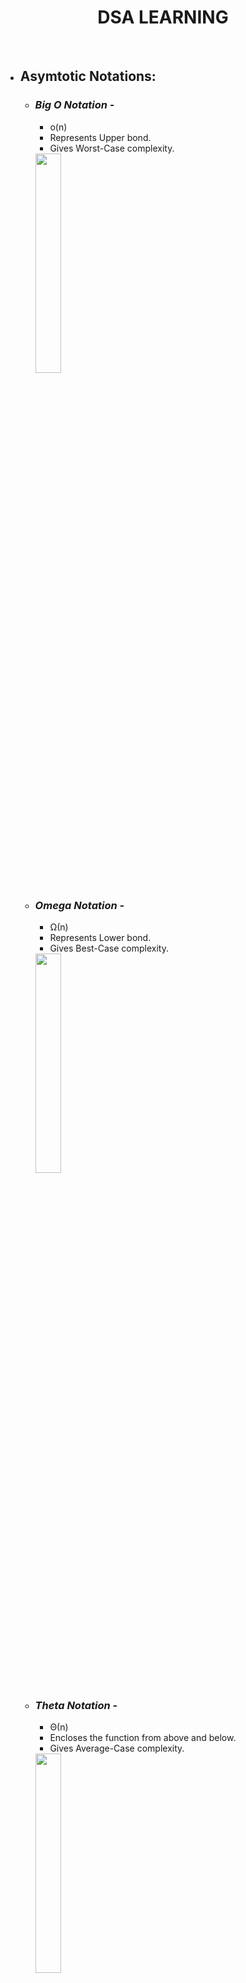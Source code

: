 # <center> DSA LEARNING
<br>

- ## **Asymtotic Notations**:
    - ### *Big O Notation* -
        - o(n)
        - Represents Upper bond.
        - Gives Worst-Case complexity.

        <img src="https://cdn.programiz.com/sites/tutorial2program/files/big0.png" height="30%" width="30%" >

    - ### *Omega Notation* - 
        - Ω(n)
        - Represents Lower bond.
        - Gives Best-Case complexity.

        <img src="https://cdn.programiz.com/sites/tutorial2program/files/omega.png" height="30%" width="30%" >

    - ### *Theta Notation* - 
        - Θ(n)
        - Encloses the function from above and below.
        - Gives Average-Case complexity.

        <img src="https://cdn.programiz.com/sites/tutorial2program/files/theta.png" height="30%" width="30%" >


    *************************************************************************************************
<br>
<br>

- ## **Divide and Conqure Algorithm:**
    ### Concept:
    - **Divide** - Divide the problems into subproblems using recursion.
    - **Conquer** - Solve smaller sub-problems *(recursively)*.
    - **Combine** - Combine the result of sub-problems to solve the actual problem.
    <br>
    
    ### Time Complexity: O(nlog(n))
    <br>

    ### Divide and Conquer v/s Dynamic Approach:
    Divide and Conquer | Dynamic Approach
    -------------------|-----------------
    Result of subproblems not stored for future reference | Results are stored for future reference
    Use when sub problem is not solved multiple times | Use when result of subproblem is to be used
    <br>
    
    ### Applications:
    - Binary Search
    - Merge Sort
    - Quick Sort
    - Strassen's Matrix multiplication
    - Karatsuba Algorithm

    **********************************************************************************************
<br>
<br>

- ## **Stack:**
    ### Concept:
    - Like pile of notebooks - 
        - put on top
        - remove from top
    - **Abstract Data Type**
    - **LIFO** principle - Last In First Out
        - push - putting an element on top of stack
        - pop - removing an element

        <img src="https://cdn.programiz.com/sites/tutorial2program/files/stack.png" height="50%" width="50%" >
        <br>
    
    ### Operations:
    - **Push** - Add element on top of stack.
    - **Pop** - Remove element from top of stack.
    - **IsEmpty** - Check if stack is empty.
    - **IsFull** - Check if stack is full.
    - **Peek** - Get value of top element without removing it.
    <br>

    ### Working:
    1. `TOP` is used to keep track of top element in stack.
    2. While initializing: `TOP = -1`. Can check if stack is empty by condition `TOP == -1` .
    3. On pushing: `TOP` is increased by 1 and new element is placed at the position of `TOP`.
    4. On popping: return the value of element at `TOP` and reduce its value by 1.
    5. Before pushing: check if stack is full.
    6. Before popping: check if stack is empty.

    <img src="https://cdn.programiz.com/sites/tutorial2program/files/stack-operations.png" height="50%" width="50" >
    <br>

    ### Implementation:
    ```python
    # Creating a stack
    def create_stack():
        stack = []
        return stack


    # Creating an empty stack
    def check_empty(stack):
        return len(stack) == 0


    # Adding items into the stack
    def push(stack, item):
        stack.append(item)
        print("pushed item: " + item)


    # Removing an element from the stack
    def pop(stack):
        if (check_empty(stack)):
            return "stack is empty"

        return stack.pop()


    stack = create_stack()
    push(stack, str(1))
    push(stack, str(2))
    push(stack, str(3))
    push(stack, str(4))
    print("popped item: " + pop(stack))
    print("stack after popping an element: " + str(stack))
    ```
    <br>

    ### Time Complexity: O(1)
    <br>

    ### Application: 
    - **Reverse a word or string**
    - **Calculate prefix or postfix value**
    - **Browser back button**

    *************************************************************************************
<br>
<br>

- ## **Queue / Simple Queue:**
    ### Concept:
    - Ticket Queue:
        - Enters first
        - Gets tickect first
    - **FIFO Rule** - First In First Out
    - Enqueque - Putting in the item in the list
    - Dequeue -  Removing the item form list 
    <br>

    ### Operations:
    - **Enqueue** - Add element to the end of queue.
    - **Dequeue** - Remove an element from the front of queue.
    - **IsEmpty** - Check if queue is empty.
    - **IsFull** - Check if queue is full.
    - **Peek** - Get value of first element without removing it.
    <br>

    ### Working:
    - 2 pointers - `FRONT` to track first element and `REAR` to track last element.
    - Initially both `FRONT` and `REAR` set to `-1`.
    - **Enqueue** - 
        - Check if queue is full.
        - For 1st element, set value of `FRONT` and `REAR` to `0`.
        - For adding a new element, increase `REAR` by `1` and insert element in the position pointed by it.
    - **Dequeue** - 
        - Check if queue is empty.
        - Return the value pointed by `Front` and increase its value by `1`.
        - For the last element, i.e when `FRONT == REAR`, reset the value of both to `-1`.
        
        <img src="https://cdn.programiz.com/sites/tutorial2program/files/Queue-program-enqueue-dequeue.png" height="40%" width="40%" >
    <br>

    ### Implementtation:
    ```python
    class Queue:

        def __init__(self):
            self.queue = []

        # Add an element
        def enqueue(self, item):
            self.queue.append(item)

        # Remove an element
        def dequeue(self):
            if len(self.queue) < 1:
                return None
            return self.queue.pop(0)

        # Display  the queue
        def display(self):
            print(self.queue)

        def size(self):
            return len(self.queue)


    q = Queue()
    q.enqueue(1)
    q.enqueue(2)
    q.enqueue(3)
    q.enqueue(4)
    q.enqueue(5)

    q.display()

    q.dequeue()

    print("After removing an element")
    q.display()
    ```
    <br>

    ### Limitation:
    After few enqueue and dequeue operation the size of queue reduces. We can only use the indexes smaller than `FRONT` only when both `FRONT` and `REAR` is set to initial.<br>
    To solve this: ***Circular Queue***
    <br>

    ### Time Complexity: O(1)
    <br>

    ### Applications:
    - CPU and Disk Scheduling
    - Queue is used to synchronise asynchronous data transfer.
    - Handeling interrupt in real-time system.
    - Call center phone system - to hold people calling them in order.
    <br>

    ### Types:
    - Simple Queue

        <img src="https://cdn.programiz.com/sites/tutorial2program/files/simple-queue_0.png" height="50%" width="50%" >
    - Circular Queue

        <img src="https://cdn.programiz.com/sites/tutorial2program/files/circular-queue.png" height="50%" width="50%" >
    - Priority Queue

        <img src="https://cdn.programiz.com/sites/tutorial2program/files/priority-queue.png" height="50%" width="50%" >
    - Double Ended Queue

        <img src="https://cdn.programiz.com/sites/tutorial2program/files/double-ended-queue.png" height="50%" width="50%" >
    

    *************************************************************************************
<br>
<br>

- ## **Circular Queue:**
    ### Working -
    - Circular Increment
    - When `REAR` reaches the end of the queue, we start by beigning of the queue.
    - Performed by modulo division with size of queue.
    - `if REAR + 1 == 5 (overflow!), REAR = (REAR + 1)%5 = 0 (start of queue)`        
    <br>

    ### Operations:
    - 2 pointers - `FRONT` to track first element and `REAR` to track last element.
    - Initially both `FRONT` and `REAR` set to `-1`.
    - **Enqueue** -
        - Check if queue is full.
        - For 1st element, set value of `FRONT` and `REAR` to `0`.
        - For adding a new element, circularly increase `REAR` by `1` (if reaches the end, next it would be at the start of the queue) and insert element in the position pointed by it.
    - **Dequeue** - 
        - Check if queue is empty.
        - Return the value pointed by `Front` and circularly increase its value by `1`.
        - For the last element, i.e when `FRONT == REAR`, reset the value of both to `-1`.
    - **IsFull** - 2 cases:
        - ```
            FRONT == 0 and REAR == SIZE -1 or FRONT == REAR + 1 
            ```
        <img src="https://cdn.programiz.com/sites/tutorial2program/files/circular-queue-program.png" height="40%" width="40%" >
    <br>

    ### Implementation:
    ```python
    class MyCircularQueue():

        def __init__(self, k):
            self.k = k
            self.queue = [None] * k
            self.head = self.tail = -1

        # Insert an element into the circular queue
        def enqueue(self, data):

            if ((self.tail + 1) % self.k == self.head):
                print("The circular queue is full\n")

            elif (self.head == -1):
                self.head = 0
                self.tail = 0
                self.queue[self.tail] = data
            else:
                self.tail = (self.tail + 1) % self.k
                self.queue[self.tail] = data

        # Delete an element from the circular queue
        def dequeue(self):
            if (self.head == -1):
                print("The circular queue is empty\n")

            elif (self.head == self.tail):
                temp = self.queue[self.head]
                self.head = -1
                self.tail = -1
                return temp
            else:
                temp = self.queue[self.head]
                self.head = (self.head + 1) % self.k
                return temp

        def printCQueue(self):
            if(self.head == -1):
                print("No element in the circular queue")

            elif (self.tail >= self.head):
                for i in range(self.head, self.tail + 1):
                    print(self.queue[i], end=" ")
                print()
            else:
                for i in range(self.head, self.k):
                    print(self.queue[i], end=" ")
                for i in range(0, self.tail + 1):
                    print(self.queue[i], end=" ")
                print()


    # Your MyCircularQueue object will be instantiated and called as such:
    obj = MyCircularQueue(5)
    obj.enqueue(1)
    obj.enqueue(2)
    obj.enqueue(3)
    obj.enqueue(4)
    obj.enqueue(5)
    print("Initial queue")
    obj.printCQueue()

    obj.dequeue()
    print("After removing an element from the queue")
    obj.printCQueue()
    ```            
    <br>

    ### Time Complexity: O(1)
    <br>

    ### Applications:
    - CPU Scheduling
    - Memory Management
    - Traffic Management
    
    **************************************************************************************
<br>
<br>

- ## **Priority Queue:**
    ### Understanding: 
    - Each element is associated with a priority and is served according to that.
    - If elements have same priority then served according to order in queue.
    <br>

    ### Implementation: 
    - Implemented using -
        - Array
        - Linked List
        - Heap (Most Efficient)
        - BST
    - Time Complexity -  

        Operations | peek | insert | delete
        ---------- | ---- | ------ | ------
        Linked List | O(1) | O(n) | O(1)
        Binary Heap | O(1) | O(log n) | O(log n)
        Binary Search Tree | O(1) | O(log n) | O(log n)
    <br>

    ### Operations:
    - Insert -
        1. Insert element to the end of the tree.
        2. Heapify the tree.
        - ```
            if there is no node, 
            create a newNode.
            else (if a node is already present)
            insert the newNode at the end (last node from left to right.)
            
            heapify the array
            ```
    - Delete - 
        1. Select the elemenet to be deleted and swap with the last element.
        2. Remove the last element.
        3. Heapify the tree.
        - ```
            If nodeToBeDeleted is the leafNode
            remove the node
            Else swap nodeToBeDeleted with the lastLeafNode
            remove noteToBeDeleted
            
            heapify the array
            ```
    - Peek -
        - Return max element from max-heap and min element from min-heap
        - `return rootNode`
    <br>

    ### Implementation:
    ```python
    # Function to heapify the tree
    def heapify(arr, n, i):
        # Find the largest among root, left child and right child
        largest = i
        l = 2 * i + 1
        r = 2 * i + 2

        if l < n and arr[i] < arr[l]:
            largest = l

        if r < n and arr[largest] < arr[r]:
            largest = r

        # Swap and continue heapifying if root is not largest
        if largest != i:
            arr[i], arr[largest] = arr[largest], arr[i]
            heapify(arr, n, largest)


    # Function to insert an element into the tree
    def insert(array, newNum):
        size = len(array)
        if size == 0:
            array.append(newNum)
        else:
            array.append(newNum)
            for i in range((size // 2) - 1, -1, -1):
                heapify(array, size, i)


    # Function to delete an element from the tree
    def deleteNode(array, num):
        size = len(array)
        i = 0
        for i in range(0, size):
            if num == array[i]:
                break

        array[i], array[size - 1] = array[size - 1], array[i]

        array.remove(size - 1)

        for i in range((len(array) // 2) - 1, -1, -1):
            heapify(array, len(array), i)


    arr = []

    insert(arr, 3)
    insert(arr, 4)
    insert(arr, 9)
    insert(arr, 5)
    insert(arr, 2)

    print ("Max-Heap array: " + str(arr))

    deleteNode(arr, 4)
    print("After deleting an element: " + str(arr))
    ```
    <br>

    ### Application:
    - Dijkstra's algorithm
    - Implementing stack
    - Load balancing and interrupt handeling in os.
    - Data compression in Huffman code.
    
    ******************************************************************************************
<br>
<br>

- ## **Deque:**
    ### Concept:
    - Insertion and Removal can be perfromed from both the ends.
    - Do not follow **FIFO**.
    - TYPES:
        - **Input Restricted Deque**:
        Input restricted from single end but output from both the ends.
        - **Output Restricted Deque**:
        Output restricted from single end but input from both the ends.
    <br>

    ### Operations:
    - An array of size `n` and 2 pointers `FRONT = -1` and `REAR = 0`.
    - **Insert at front** -
        - If `FRONT < 1`. Set `FRONT = n - 1` else `FRONT -= 1`.
        - Insert element at the position of `FRONT`.
    - **Insert at rear** -
        - If array if full `REAR = 0`. 
        - Else `REAR += 1`.
        - Insert element at the position of `REAR`.
    - **Delete from from** - 
        - Check if array is empty.
        - If `FRONT == REAR`, set `FRONT = REAR = -1`.
        - Else if `FRONT == n - 1`, set `FRONT = 0`.
        - Else set `FRONT += 1`.
    - **Delete from rear** -
        - Check if array is empty.
        - If `FRONT == REAR`, set `FRONT = REAR = -1`.
        - Else if `REAR == 0`, set `REAR = n - 1`.
        - Else `REAR -= 1`.
    - **Check empty** - `FRONT == -1`
    - **Check full** - `FRONT == 0` and `REAR == n - 1` or `FRONT == REAR + 1`.
    <br>

    ### Implementation:
    ```python
    class Deque:
        def __init__(self):
            self.items = []

        def isEmpty(self):
            return self.items == []

        def addRear(self, item):
            self.items.append(item)

        def addFront(self, item):
            self.items.insert(0, item)

        def removeFront(self):
            return self.items.pop(0)

        def removeRear(self):
            return self.items.pop()

        def size(self):
            return len(self.items)


    d = Deque()
    print(d.isEmpty())
    d.addRear(8)
    d.addRear(5)
    d.addFront(7)
    d.addFront(10)
    print(d.size())
    print(d.isEmpty())
    d.addRear(11)
    print(d.removeRear())
    print(d.removeFront())
    d.addFront(55)
    d.addRear(45)
    print(d.items)
    ```
    <br>

    ### Time Complexity: O(1)
    <br>

    ### Applications:
    - Undo Software operations
    - Store browser history
    - Implementiong stacks and queue
    
    **************************************************************************************
<br>
<br>

- ## **Linked List:**
    ### Understanding:
    - Series of connected nodes. Each node stores data and address of next node.
    - Address of first node is given as `HEAD`.
    - Address to next node is `NULL` in the last node.
    - Ability to break the chain and rejoin it.
    <br>

    ### Implementation:
    ```python
    class Node:
        # Creating a node
        def __init__(self, item):
            self.item = item
            self.next = None


    class LinkedList:

        def __init__(self):
            self.head = None


    if __name__ == '__main__':

        linked_list = LinkedList()

        # Assign item values
        linked_list.head = Node(1)
        second = Node(2)
        third = Node(3)

        # Connect nodes
        linked_list.head.next = second
        second.next = third

        # Print the linked list item
        while linked_list.head != None:
            print(linked_list.head.item, end=" ")
            linked_list.head = linked_list.head.next
    ```
    <br>

    ### Complexity:
    - Time:
        - *Search* - O(n)
        - *Insert* - O(1)
        - *Delete* - O(1)
    - Space - O(n)
    <br>

    ### Application:
    - Dynamic memory allocation.
    - Implemented in stack and queue.
    - UNDO functionalities.
    - Hash tables, Graphs.
    <br>

    ### Operations:
    - **Traverse**
        - Displaying the content of list.
        - Keep moving the `temp` node to the next node and display its content. If `temp` is `NULL` => we have reached the end of the list.
    
    - **Insert**
        - Adding elements to list.
        - *Insert at the beigning*:
            1. Allocate memory for new node and store data.
            2. `new_node.next = head`.
            3. `head = new_node`.
        - *Insert at the end*:
            1. Allocate memory for new node and store data.
            2. Traverse to last node.
            3. `temp.next = new_node`.
        - *Insert at the middle*:
            1. Allocate memory for new node and store data. 
            2. Traverse to the node just before the required position of the `new_node`.
            3. `new_node.next = temp.next`.
            4. `temp.next = new_node`.
    
    - **Delete**
        - Deleting node from the list.
        - *Delete from beigning*:
            1. `head = head.next`.
        - *Delete from end*:
            1. Traverse to second last element.
            2. `temp.next = NULL`.
        - *Delete from middle*:
            1. Traverse to the element before the element to be deleted.
            2. `temp.next = temp.next.next`.
    <br>

    ### Implementation of Operations:
    ```python
    # Create a node
    class Node:
        def __init__(self, item):
            self.item = item
            self.next = None


    class LinkedList:

        def __init__(self):
            self.head = None

        # Insert at the beginning
        def insertAtBeginning(self, data):
            new_node = Node(data)

            new_node.next = self.head
            self.head = new_node

        # Insert after a node
        def insertAfter(self, node, data):

            if node is None:
                print("The given previous node must inLinkedList.")
                return

            new_node = Node(data)
            new_node.next = node.next
            node.next = new_node

        # Insert at the end
        def insertAtEnd(self, data):
            new_node = Node(data)

            if self.head is None:
                self.head = new_node
                return

            last = self.head
            while (last.next):
                last = last.next

            last.next = new_node

        # Deleting a node
        def deleteNode(self, position):

            if self.head == None:
                return

            temp_node = self.head

            if position == 0:
                self.head = temp_node.next
                temp_node = None
                return

            # Find the key to be deleted
            for i in range(position - 1):
                temp_node = temp_node.next
                if temp_node is None:
                    break

            # If the key is not present
            if temp_node is None:
                return

            if temp_node.next is None:
                return

            next = temp_node.next.next
            temp_node.next = None
            temp_node.next = next

        def printList(self):
            temp_node = self.head
            while (temp_node):
                print(str(temp_node.item) + " ", end="")
                temp_node = temp_node.next


    if __name__ == '__main__':

        llist = LinkedList()
        llist.insertAtEnd(1)
        llist.insertAtBeginning(2)
        llist.insertAtBeginning(3)
        llist.insertAtEnd(4)
        llist.insertAfter(llist.head.next, 5)

        print('Linked list:')
        llist.printList()

        print("\nAfter deleting an element:")
        llist.deleteNode(3)
        llist.printList()
    ```
    <br>

    ### Types:
    - **Singly linked list**:
        <br>Each node has data and a pointer to the next node.
        
        <img src="https://cdn.programiz.com/sites/tutorial2program/files/linked-list-concept_0.png" height="50%" width="50%" >
    
    - **Doubly linked list**:
        <br>A pointer to previous node so tranverse in both forward and backward direction.

        <img src="https://cdn.programiz.com/sites/tutorial2program/files/doubly-linked-list-concept.png" height="50%" width="50%" >
    
    - **Circular linked list**:
        <br>Last node is linked to first node forming a circular loop.

        <img src="https://cdn.programiz.com/sites/tutorial2program/files/circular-linked-list.png" height="50%" width="50%" >
    
    ****************************************************************************************
<br>
<br>

- ## **Hash Tables:**
    ### Concept:
    Stores element in key valur pair.
    - ***Key*** : Unique. Used for indexing values.
    - ***Value*** : Data to be stored.
    <br>

    ### Hashing (Hash Fuction):
    In a hash table, a new index is processed using the keys. And, the element corresponding to that key is stored in the index. This process is called hashing.
    - `k` is key `h(x)` is hash function.
    - `h(x)` gives index to store element in key.

    <img src="https://cdn.programiz.com/sites/tutorial2program/files/Hash-2_0.png" height="60%" width="60%" >

    - It is a processing of mapping large arbitrary data to tabular indexes.
    - **Time Complexity: O(1).**
    - 
    <br>

    ### Hash Collision:
    - When hash function generates same indexfor multiple keys.
    - Resolved using 2 techniques:
        - Collision resolution by chaining.
        - Open Addressing (Liner/Quadratic Probing and Double Hashing)
    <br>

    - ### **Collision Resolution by chaining:**
        - Elements are stored in same the same index, using a doubly linked list.
        - if `j` is the index, it stores address of the head of the list of items. If list is empty `j = NULL`.
        - Pseudocode:
        ```
        chainedHashSearch(T, k)
        return T[h(k)]
        chainedHashInsert(T, x)
        T[h(x.key)] = x //insert at the head
        chainedHashDelete(T, x)
        T[h(x.key)] = NIL
        ```

    - ### **Open Addressing:**
        - Does not store multiple element in same index.
        - Index is either filled with a single key or left `NULL`.
        - **Liner Probing**:
            - Collision resolved by checking next slot.
            - `h(k, i) = (h′(k) + i) mod m`<br>
                i = 1,2,3,....<br>
                h'(k) = new hash funtion
            - If collision at h(k,0) -> h(k,1) is checked.<br>
                Value of `i` is linearly incremented.
            - Time Complexity - O(n)
        - **Quadratic Probing**:
            - Similar to liner probing but next slot is given by:<br>
                `h(k,i) = (h'(k) + c1i1 + c2i2) mod m`<br>
                c1, c2 = constants<br>
                i = 1,2,3....
        - **Double Hashing**:
            - If collision occures after h(k), another hash function is used for geting next free slot.
            - `h(k, i) = (h1(k) + ih2(k)) mod m`
    <br>

    ### Good Hash Function:
    - Reduces number of collisions.
    1. **Division Method:**
        - If `k` is key and `m` is size of hash table, <br>
            `h(k) = k mod m`
    2. **Multiplication Method:**
        - `h(k) = ⌊m(kA mod 1)⌋`<br>
            `kA mod 1` gives the fractional part `kA`<br>
            `⌊ ⌋` gives the floor value<br>
            `A` is constant between 0 and 1. Optimally `(√5-1)/2` (Knuth suggestion)
    3. **Universal Hashing:**
        - Hash function is chosen at random independent of keys.
    <br>

    ### Implementation:
    ```python
    hashTable = [[],] * 10

    def checkPrime(n):
        if n == 1 or n == 0:
            return 0

        for i in range(2, n//2):
            if n % i == 0:
                return 0

        return 1


    def getPrime(n):
        if n % 2 == 0:
            n = n + 1

        while not checkPrime(n):
            n += 2

        return n


    def hashFunction(key):
        capacity = getPrime(10)
        return key % capacity


    def insertData(key, data):
        index = hashFunction(key)
        hashTable[index] = [key, data]

    def removeData(key):
        index = hashFunction(key)
        hashTable[index] = 0

    insertData(123, "apple")
    insertData(432, "mango")
    insertData(213, "banana")
    insertData(654, "guava")

    print(hashTable)

    removeData(123)

    print(hashTable)
    ```
    <br>

    ### Applications:
    - For constant time lookup and insertion
    - Cryptographic applications
    - Data indexing

    *****************************************************************************************
<br>
<br>

- ## **Heap DataStructure:**
    ### Concept:
    - Data structure that satisfies heap property and is a complete binary tree.
    - Complete Binary Tree:
        - Every level except the late is completely filled.
        - Nodes are as far as possible
    - Heap Property:
        - ***Max Heap***: Key of each node is greater than its child node. Root node is the largest.
        - ***Min Heap***: Key of eash node is smaller than its child node. Root node is the smallest.
    <br>

    ### Operation:
    - **Heapify**:
        1. Create a complete binary tree of the array.
        2. Set `i` as 1st index of non-leaf node, given by `n/2 - 1`.
        3. Set `i = largest`.
        4. If leftChild(`2i+1`) is greater than `i`, set `leftChildIndex = largest`.<br>
        If rightChlid(`2i+2`) is greater than `largest`, set `rightChildIndex = largest`.
        5. Swap `largest` with `i`.
        6. Repeat step 3-5.
    - **Insert**:
        1. Insert new element at the end.
        2. Heapify.
    - **Delete**:
        1. Swap the required node with last element.
        2. Remove the last element.
        3. Heapify.
    - **Peek**:
        1. return `RootNode`.
    <br>

    ### Implementation:
    ```python
    # Max-Heap data structure in Python

    def heapify(arr, n, i):
        largest = i
        l = 2 * i + 1
        r = 2 * i + 2 
        
        if l < n and arr[i] < arr[l]:
            largest = l
        
        if r < n and arr[largest] < arr[r]:
            largest = r
        
        if largest != i:
            arr[i],arr[largest] = arr[largest],arr[i]
            heapify(arr, n, largest)

    def insert(array, newNum):
        size = len(array)
        if size == 0:
            array.append(newNum)
        else:
            array.append(newNum);
            for i in range((size//2)-1, -1, -1):
                heapify(array, size, i)

    def deleteNode(array, num):
        size = len(array)
        i = 0
        for i in range(0, size):
            if num == array[i]:
                break
            
        array[i], array[size-1] = array[size-1], array[i]

        array.remove(num)
        
        for i in range((len(array)//2)-1, -1, -1):
            heapify(array, len(array), i)
        
    arr = []

    insert(arr, 3)
    insert(arr, 4)
    insert(arr, 9)
    insert(arr, 5)
    insert(arr, 2)

    print ("Max-Heap array: " + str(arr))

    deleteNode(arr, 4)
    print("After deleting an element: " + str(arr))
    ```
    <br>

    ### Application:
    - Implementing Priority Queue.
    - Dijkstra’s Algorithm
    - Heap Sort
    
    *****************************************************************************************
<br>
<br>

